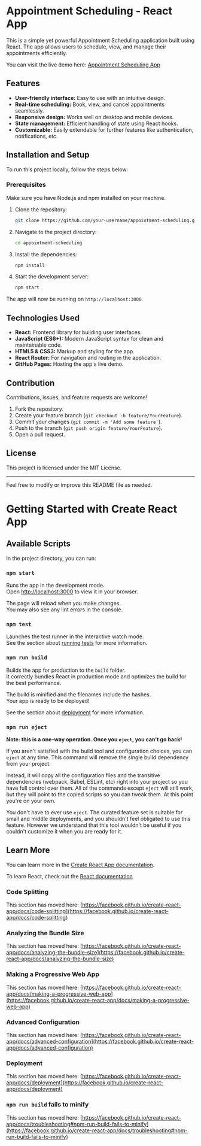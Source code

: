 # Appointment Scheduling - React App

This is a simple yet powerful Appointment Scheduling application built using React. The app allows users to schedule, view, and manage their appointments efficiently.

You can visit the live demo here: [Appointment Scheduling App](https://androluix.github.io/appointment-scheduling---React/)

## Features

- **User-friendly interface:** Easy to use with an intuitive design.
- **Real-time scheduling:** Book, view, and cancel appointments seamlessly.
- **Responsive design:** Works well on desktop and mobile devices.
- **State management:** Efficient handling of state using React hooks.
- **Customizable:** Easily extendable for further features like authentication, notifications, etc.

## Installation and Setup

To run this project locally, follow the steps below:

### Prerequisites

Make sure you have Node.js and npm installed on your machine.

1. Clone the repository:
    ```bash
    git clone https://github.com/your-username/appointment-scheduling.git
    ```
2. Navigate to the project directory:
    ```bash
    cd appointment-scheduling
    ```
3. Install the dependencies:
    ```bash
    npm install
    ```
4. Start the development server:
    ```bash
    npm start
    ```
The app will now be running on `http://localhost:3000`.

## Technologies Used

- **React:** Frontend library for building user interfaces.
- **JavaScript (ES6+):** Modern JavaScript syntax for clean and maintainable code.
- **HTML5 & CSS3:** Markup and styling for the app.
- **React Router:** For navigation and routing in the application.
- **GitHub Pages:** Hosting the app's live demo.

## Contribution

Contributions, issues, and feature requests are welcome!

1. Fork the repository.
2. Create your feature branch (`git checkout -b feature/YourFeature`).
3. Commit your changes (`git commit -m 'Add some feature'`).
4. Push to the branch (`git push origin feature/YourFeature`).
5. Open a pull request.

## License

This project is licensed under the MIT License.

---

Feel free to modify or improve this README file as needed.


# Getting Started with Create React App


## Available Scripts

In the project directory, you can run:

### `npm start`

Runs the app in the development mode.\
Open [http://localhost:3000](http://localhost:3000) to view it in your browser.

The page will reload when you make changes.\
You may also see any lint errors in the console.

### `npm test`

Launches the test runner in the interactive watch mode.\
See the section about [running tests](https://facebook.github.io/create-react-app/docs/running-tests) for more information.

### `npm run build`

Builds the app for production to the `build` folder.\
It correctly bundles React in production mode and optimizes the build for the best performance.

The build is minified and the filenames include the hashes.\
Your app is ready to be deployed!

See the section about [deployment](https://facebook.github.io/create-react-app/docs/deployment) for more information.

### `npm run eject`

**Note: this is a one-way operation. Once you `eject`, you can't go back!**

If you aren't satisfied with the build tool and configuration choices, you can `eject` at any time. This command will remove the single build dependency from your project.

Instead, it will copy all the configuration files and the transitive dependencies (webpack, Babel, ESLint, etc) right into your project so you have full control over them. All of the commands except `eject` will still work, but they will point to the copied scripts so you can tweak them. At this point you're on your own.

You don't have to ever use `eject`. The curated feature set is suitable for small and middle deployments, and you shouldn't feel obligated to use this feature. However we understand that this tool wouldn't be useful if you couldn't customize it when you are ready for it.

## Learn More

You can learn more in the [Create React App documentation](https://facebook.github.io/create-react-app/docs/getting-started).

To learn React, check out the [React documentation](https://reactjs.org/).

### Code Splitting

This section has moved here: [https://facebook.github.io/create-react-app/docs/code-splitting](https://facebook.github.io/create-react-app/docs/code-splitting)

### Analyzing the Bundle Size

This section has moved here: [https://facebook.github.io/create-react-app/docs/analyzing-the-bundle-size](https://facebook.github.io/create-react-app/docs/analyzing-the-bundle-size)

### Making a Progressive Web App

This section has moved here: [https://facebook.github.io/create-react-app/docs/making-a-progressive-web-app](https://facebook.github.io/create-react-app/docs/making-a-progressive-web-app)

### Advanced Configuration

This section has moved here: [https://facebook.github.io/create-react-app/docs/advanced-configuration](https://facebook.github.io/create-react-app/docs/advanced-configuration)

### Deployment

This section has moved here: [https://facebook.github.io/create-react-app/docs/deployment](https://facebook.github.io/create-react-app/docs/deployment)

### `npm run build` fails to minify

This section has moved here: [https://facebook.github.io/create-react-app/docs/troubleshooting#npm-run-build-fails-to-minify](https://facebook.github.io/create-react-app/docs/troubleshooting#npm-run-build-fails-to-minify)
